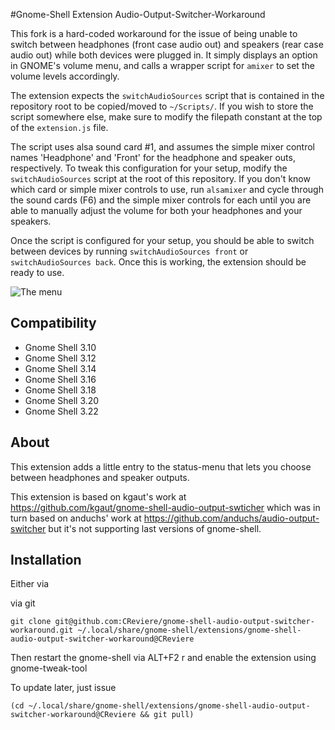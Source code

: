 #Gnome-Shell Extension Audio-Output-Switcher-Workaround

This fork is a hard-coded workaround for the issue of being unable to switch between headphones (front case audio out) and speakers (rear case audio out) while both devices were plugged in. It simply displays an option in GNOME's volume menu, and calls a wrapper script for `amixer` to set the volume levels accordingly.

The extension expects the `switchAudioSources` script that is contained in the repository root to be copied/moved to `~/Scripts/`. If you wish to store the script somewhere else, make sure to modify the filepath constant at the top of the `extension.js` file.

The script uses alsa sound card #1, and assumes the simple mixer control names 'Headphone' and 'Front' for the headphone and speaker outs, respectively. To tweak this configuration for your setup, modify the `switchAudioSources` script at the root of this repository. If you don't know which card or simple mixer controls to use, run `alsamixer` and cycle through the sound cards (F6) and the simple mixer controls for each until you are able to manually adjust the volume for both your headphones and your speakers.

Once the script is configured for your setup, you should be able to switch between devices by running `switchAudioSources front` or `switchAudioSources back`. Once this is working, the extension should be ready to use.


![The menu](https://extensions.gnome.org/static/extension-data/screenshots/screenshot_1028.png)

## Compatibility
  - Gnome Shell 3.10
  - Gnome Shell 3.12
  - Gnome Shell 3.14
  - Gnome Shell 3.16
  - Gnome Shell 3.18
  - Gnome Shell 3.20
  - Gnome Shell 3.22

## About

This extension adds a little entry to the status-menu that lets you choose between headphones and speaker outputs.

This extension is based on kgaut's work at https://github.com/kgaut/gnome-shell-audio-output-swticher which was in turn based on anduchs' work at https://github.com/anduchs/audio-output-switcher but it's not supporting last versions of gnome-shell.

## Installation

Either via

via git

`git clone git@github.com:CReviere/gnome-shell-audio-output-switcher-workaround.git ~/.local/share/gnome-shell/extensions/gnome-shell-audio-output-switcher-workaround@CReviere`

Then restart the gnome-shell via ALT+F2 r and enable the extension using gnome-tweak-tool

To update later, just issue

`(cd ~/.local/share/gnome-shell/extensions/gnome-shell-audio-output-switcher-workaround@CReviere && git pull)`
